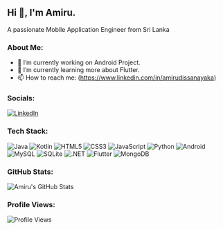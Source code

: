 ## Hi 👋, I'm Amiru.

A passionate Mobile Application Engineer from Sri Lanka

### About Me:

- 🔭 I’m currently working on Android Project.
- 🌱 I’m currently learning more about Flutter.
- 📫 How to reach me: (https://www.linkedin.com/in/amirudissanayaka)

### Socials:

[![LinkedIn](https://img.shields.io/badge/LinkedIn-blue?logo=linkedin&logoColor=white)](https://www.linkedin.com/in/amirudissanayaka/?original_referer=)

### Tech Stack:

![Java](https://img.shields.io/badge/Java-ED8B00?style=for-the-badge&logo=java&logoColor=white)
![Kotlin](https://img.shields.io/badge/Kotlin-0095D5?style=for-the-badge&logo=kotlin&logoColor=white)
![HTML5](https://img.shields.io/badge/HTML5-E34F26?style=for-the-badge&logo=html5&logoColor=white)
![CSS3](https://img.shields.io/badge/CSS3-1572B6?style=for-the-badge&logo=css3&logoColor=white)
![JavaScript](https://img.shields.io/badge/JavaScript-323330?style=for-the-badge&logo=javascript&logoColor=F7DF1E)
![Python](https://img.shields.io/badge/Python-3776AB?style=for-the-badge&logo=python&logoColor=white)
![Android](https://img.shields.io/badge/Android-3DDC84?style=for-the-badge&logo=android&logoColor=white)
![MySQL](https://img.shields.io/badge/MySQL-00000F?style=for-the-badge&logo=mysql&logoColor=white)
![SQLite](https://img.shields.io/badge/SQLite-07405E?style=for-the-badge&logo=sqlite&logoColor=white)
![.NET](https://img.shields.io/badge/.NET-5C2D91?style=for-the-badge&logo=dot-net&logoColor=white)
![Flutter](https://img.shields.io/badge/Flutter-02569B?style=for-the-badge&logo=flutter&logoColor=white)
![MongoDB](https://img.shields.io/badge/MongoDB-4EA94B?style=for-the-badge&logo=mongodb&logoColor=white)

### GitHub Stats:

![Amiru's GitHub Stats](https://github-readme-stats.vercel.app/api?username=Amiru2&show_icons=true)

### Profile Views:

![Profile Views](https://komarev.com/ghpvc/?username=YourUsername)

